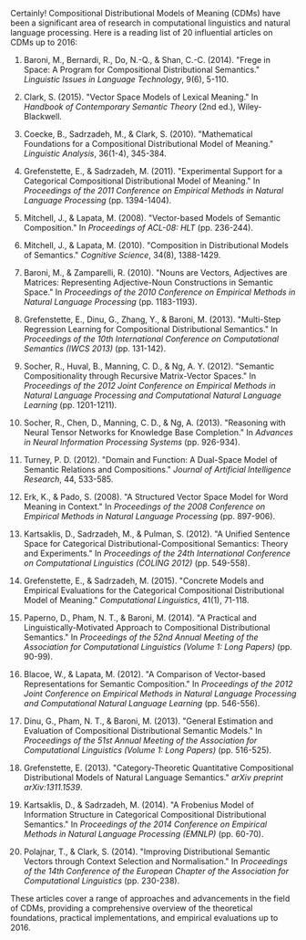 Certainly! Compositional Distributional Models of Meaning (CDMs) have been a significant area of research in computational linguistics and natural language processing. Here is a reading list of 20 influential articles on CDMs up to 2016:

1. Baroni, M., Bernardi, R., Do, N.-Q., & Shan, C.-C. (2014). "Frege in Space: A Program for Compositional Distributional Semantics." *Linguistic Issues in Language Technology*, 9(6), 5-110.

2. Clark, S. (2015). "Vector Space Models of Lexical Meaning." In *Handbook of Contemporary Semantic Theory* (2nd ed.), Wiley-Blackwell.

3. Coecke, B., Sadrzadeh, M., & Clark, S. (2010). "Mathematical Foundations for a Compositional Distributional Model of Meaning." *Linguistic Analysis*, 36(1-4), 345-384.

4. Grefenstette, E., & Sadrzadeh, M. (2011). "Experimental Support for a Categorical Compositional Distributional Model of Meaning." In *Proceedings of the 2011 Conference on Empirical Methods in Natural Language Processing* (pp. 1394-1404).

5. Mitchell, J., & Lapata, M. (2008). "Vector-based Models of Semantic Composition." In *Proceedings of ACL-08: HLT* (pp. 236-244).

6. Mitchell, J., & Lapata, M. (2010). "Composition in Distributional Models of Semantics." *Cognitive Science*, 34(8), 1388-1429.

7. Baroni, M., & Zamparelli, R. (2010). "Nouns are Vectors, Adjectives are Matrices: Representing Adjective-Noun Constructions in Semantic Space." In *Proceedings of the 2010 Conference on Empirical Methods in Natural Language Processing* (pp. 1183-1193).

8. Grefenstette, E., Dinu, G., Zhang, Y., & Baroni, M. (2013). "Multi-Step Regression Learning for Compositional Distributional Semantics." In *Proceedings of the 10th International Conference on Computational Semantics (IWCS 2013)* (pp. 131-142).

9. Socher, R., Huval, B., Manning, C. D., & Ng, A. Y. (2012). "Semantic Compositionality through Recursive Matrix-Vector Spaces." In *Proceedings of the 2012 Joint Conference on Empirical Methods in Natural Language Processing and Computational Natural Language Learning* (pp. 1201-1211).

10. Socher, R., Chen, D., Manning, C. D., & Ng, A. (2013). "Reasoning with Neural Tensor Networks for Knowledge Base Completion." In *Advances in Neural Information Processing Systems* (pp. 926-934).

11. Turney, P. D. (2012). "Domain and Function: A Dual-Space Model of Semantic Relations and Compositions." *Journal of Artificial Intelligence Research*, 44, 533-585.

12. Erk, K., & Pado, S. (2008). "A Structured Vector Space Model for Word Meaning in Context." In *Proceedings of the 2008 Conference on Empirical Methods in Natural Language Processing* (pp. 897-906).

13. Kartsaklis, D., Sadrzadeh, M., & Pulman, S. (2012). "A Unified Sentence Space for Categorical Distributional-Compositional Semantics: Theory and Experiments." In *Proceedings of the 24th International Conference on Computational Linguistics (COLING 2012)* (pp. 549-558).

14. Grefenstette, E., & Sadrzadeh, M. (2015). "Concrete Models and Empirical Evaluations for the Categorical Compositional Distributional Model of Meaning." *Computational Linguistics*, 41(1), 71-118.

15. Paperno, D., Pham, N. T., & Baroni, M. (2014). "A Practical and Linguistically-Motivated Approach to Compositional Distributional Semantics." In *Proceedings of the 52nd Annual Meeting of the Association for Computational Linguistics (Volume 1: Long Papers)* (pp. 90-99).

16. Blacoe, W., & Lapata, M. (2012). "A Comparison of Vector-based Representations for Semantic Composition." In *Proceedings of the 2012 Joint Conference on Empirical Methods in Natural Language Processing and Computational Natural Language Learning* (pp. 546-556).

17. Dinu, G., Pham, N. T., & Baroni, M. (2013). "General Estimation and Evaluation of Compositional Distributional Semantic Models." In *Proceedings of the 51st Annual Meeting of the Association for Computational Linguistics (Volume 1: Long Papers)* (pp. 516-525).

18. Grefenstette, E. (2013). "Category-Theoretic Quantitative Compositional Distributional Models of Natural Language Semantics." *arXiv preprint arXiv:1311.1539*.

19. Kartsaklis, D., & Sadrzadeh, M. (2014). "A Frobenius Model of Information Structure in Categorical Compositional Distributional Semantics." In *Proceedings of the 2014 Conference on Empirical Methods in Natural Language Processing (EMNLP)* (pp. 60-70).

20. Polajnar, T., & Clark, S. (2014). "Improving Distributional Semantic Vectors through Context Selection and Normalisation." In *Proceedings of the 14th Conference of the European Chapter of the Association for Computational Linguistics* (pp. 230-238).

These articles cover a range of approaches and advancements in the field of CDMs, providing a comprehensive overview of the theoretical foundations, practical implementations, and empirical evaluations up to 2016.